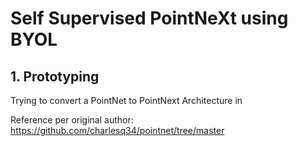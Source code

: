 # Self Supervised PointNeXt using BYOL

## 1. Prototyping
Trying to convert a PointNet to PointNext Architecture in 

Reference per original author: https://github.com/charlesq34/pointnet/tree/master


